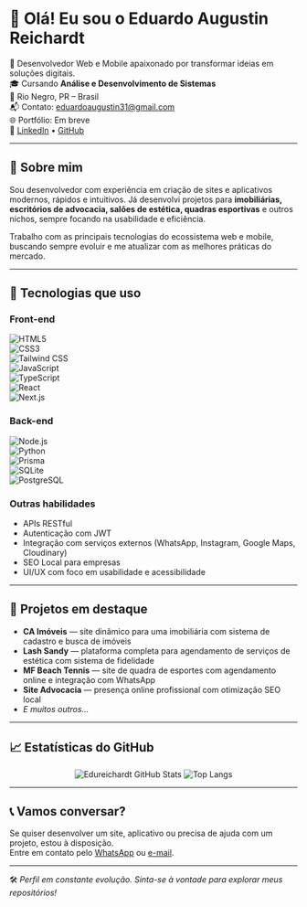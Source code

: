 # 👋 Olá! Eu sou o Eduardo Augustin Reichardt

🎯 Desenvolvedor Web e Mobile apaixonado por transformar ideias em soluções digitais.  
🎓 Cursando **Análise e Desenvolvimento de Sistemas**  
📍 Rio Negro, PR – Brasil  
📬 Contato: [eduardoaugustin31@gmail.com](mailto:eduardoaugustin31@gmail.com)  
🌐 Portfólio: Em breve  
🔗 [LinkedIn](https://www.linkedin.com/in/eduardo-reichardt) • [GitHub](https://github.com/Edureichardt)

---

## 🧠 Sobre mim

Sou desenvolvedor com experiência em criação de sites e aplicativos modernos, rápidos e intuitivos. Já desenvolvi projetos para **imobiliárias, escritórios de advocacia, salões de estética, quadras esportivas** e outros nichos, sempre focando na usabilidade e eficiência.

Trabalho com as principais tecnologias do ecossistema web e mobile, buscando sempre evoluir e me atualizar com as melhores práticas do mercado.

---

## 🚀 Tecnologias que uso

### Front-end  
![HTML5](https://img.shields.io/badge/HTML5-E34F26?style=for-the-badge&logo=html5&logoColor=white)  
![CSS3](https://img.shields.io/badge/CSS3-1572B6?style=for-the-badge&logo=css3&logoColor=white)  
![Tailwind CSS](https://img.shields.io/badge/Tailwind-06B6D4?style=for-the-badge&logo=tailwindcss&logoColor=white)  
![JavaScript](https://img.shields.io/badge/JavaScript-F7DF1E?style=for-the-badge&logo=javascript&logoColor=black)  
![TypeScript](https://img.shields.io/badge/TypeScript-3178C6?style=for-the-badge&logo=typescript&logoColor=white)  
![React](https://img.shields.io/badge/React-20232a?style=for-the-badge&logo=react&logoColor=61DAFB)  
![Next.js](https://img.shields.io/badge/Next.js-000000?style=for-the-badge&logo=nextdotjs&logoColor=white)

### Back-end  
![Node.js](https://img.shields.io/badge/Node.js-339933?style=for-the-badge&logo=nodedotjs&logoColor=white)  
![Python](https://img.shields.io/badge/Python-3776AB?style=for-the-badge&logo=python&logoColor=white)  
![Prisma](https://img.shields.io/badge/Prisma-2D3748?style=for-the-badge&logo=prisma&logoColor=white)  
![SQLite](https://img.shields.io/badge/SQLite-07405E?style=for-the-badge&logo=sqlite&logoColor=white)  
![PostgreSQL](https://img.shields.io/badge/PostgreSQL-336791?style=for-the-badge&logo=postgresql&logoColor=white)

### Outras habilidades  
- APIs RESTful  
- Autenticação com JWT  
- Integração com serviços externos (WhatsApp, Instagram, Google Maps, Cloudinary)  
- SEO Local para empresas  
- UI/UX com foco em usabilidade e acessibilidade  

---

## 📌 Projetos em destaque

- **CA Imóveis** — site dinâmico para uma imobiliária com sistema de cadastro e busca de imóveis  
- **Lash Sandy** — plataforma completa para agendamento de serviços de estética com sistema de fidelidade  
- **MF Beach Tennis** — site de quadra de esportes com agendamento online e integração com WhatsApp  
- **Site Advocacia** — presença online profissional com otimização SEO local  
- *E muitos outros...*

---

## 📈 Estatísticas do GitHub

<div align="center">

![Edureichardt GitHub Stats](https://github-readme-stats.vercel.app/api?username=Edureichardt&show_icons=true&theme=dracula&hide_border=true&custom_title=Estatísticas%20do%20GitHub)
![Top Langs](https://github-readme-stats.vercel.app/api/top-langs/?username=Edureichardt&layout=compact&theme=dracula&hide_border=true)

</div>

---

## 📞 Vamos conversar?

Se quiser desenvolver um site, aplicativo ou precisa de ajuda com um projeto, estou à disposição.  
Entre em contato pelo [WhatsApp](https://wa.me/5547992888473) ou [e-mail](mailto:eduardoaugustin31@gmail.com).

---

🛠 *Perfil em constante evolução. Sinta-se à vontade para explorar meus repositórios!*

